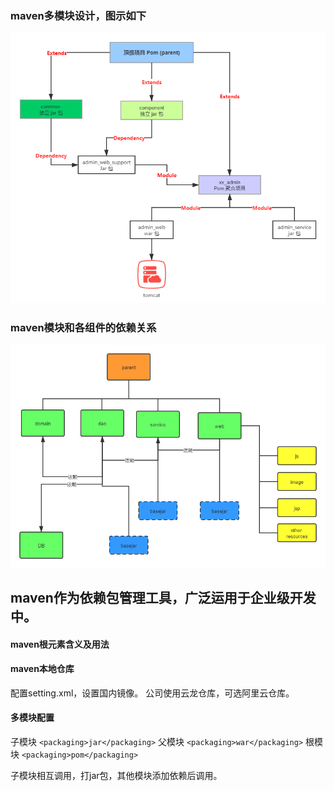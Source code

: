 ### maven多模块设计，图示如下
![](/images/maven-1.png)

### maven模块和各组件的依赖关系
![](/images/maven-2.png)

## maven作为依赖包管理工具，广泛运用于企业级开发中。
#### maven根元素含义及用法

#### maven本地仓库
 配置setting.xml，设置国内镜像。
    公司使用云龙仓库，可选阿里云仓库。

#### 多模块配置

子模块
`<packaging>jar</packaging>`
父模块
`<packaging>war</packaging>`
根模块
`<packaging>pom</packaging>`

子模块相互调用，打jar包，其他模块添加依赖后调用。

